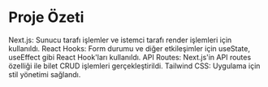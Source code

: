 # Proje Özeti

Next.js: Sunucu tarafı işlemler ve istemci tarafı render işlemleri için kullanıldı.
React Hooks: Form durumu ve diğer etkileşimler için useState, useEffect gibi React Hook'ları kullanıldı.
API Routes: Next.js'in API routes özelliği ile bilet CRUD işlemleri gerçekleştirildi.
Tailwind CSS: Uygulama için stil yönetimi sağlandı.
